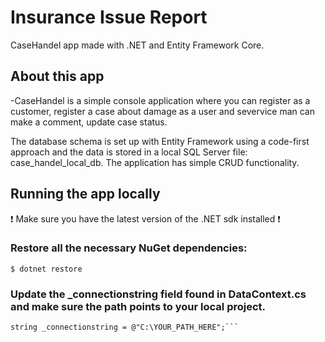 # Insurance Issue Report
CaseHandel app made with .NET and Entity Framework Core. 

## About this app
-CaseHandel is a simple console application where you can register as a customer, register a case about damage as a user and severvice man can make a comment, update case status. 

The database schema is set up with Entity Framework using a code-first approach and the data is stored in a local SQL Server file: case_handel_local_db. The application has simple CRUD functionality.



## Running the app locally
❗ Make sure you have the latest version of the .NET sdk installed ❗
### Restore all the necessary NuGet dependencies:
```$ dotnet restore```
### Update the _connectionstring field found in DataContext.cs and make sure the path points to your local project.
```// TODO: Update this string to your local project path
string _connectionstring = @"C:\YOUR_PATH_HERE";```
